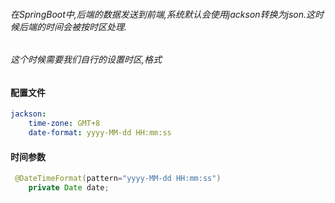 ###### 在SpringBoot中,后端的数据发送到前端,系统默认会使用jackson转换为json.这时候后端的时间会被按时区处理.

###### 这个时候需要我们自行的设置时区,格式

#### 配置文件

```yaml
jackson:
    time-zone: GMT+8
    date-format: yyyy-MM-dd HH:mm:ss
```



#### 时间参数

```java
 @DateTimeFormat(pattern="yyyy-MM-dd HH:mm:ss")
    private Date date;
```





